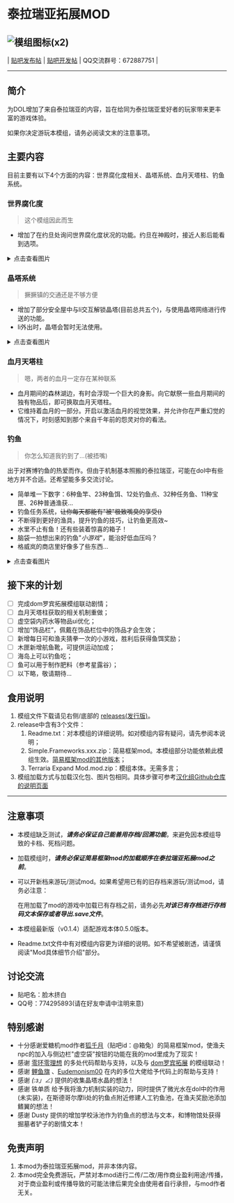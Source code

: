# 泰拉瑞亚拓展MOD
![模组图标(x2)](https://github.com/user-attachments/assets/b846bf74-c8e8-4f65-948e-b5e09b26169f)
---
| [贴吧发布帖](https://tieba.baidu.com/p/9002979933?pid=150217265872&cid=0#150217265872) | [贴吧开发帖](https://tieba.baidu.com/p/8778551242?pid=149243095215&cid=0#149243095215) | QQ交流群号：672887751 |

---
## 简介
为DOL增加了来自泰拉瑞亚的内容，旨在给同为泰拉瑞亚爱好者的玩家带来更丰富的游戏体验。

如果你决定游玩本模组，请务必阅读文末的注意事项。

## 主要内容
目前主要有以下4个方面的内容：世界腐化度相关、晶塔系统、血月天塔柱、钓鱼系统。
### 世界腐化度 
> 这个模组因此而生
- 增加了在约旦处询问世界腐化度状况的功能。约旦在神殿时，接近人影后能看到选项。
<details>
  <summary>点击查看图片</summary>

  ![世界腐化度](https://github.com/Nephthelana/DOL-Terra-Expanding-Modd/assets/153483365/598b2eda-aabf-4c67-b675-46081c0184cd)

</details>

### 晶塔系统
> 撅撅镇的交通还是不够方便
- 增加了部分安全屋中与li交互解锁晶塔(目前总共五个)，与使用晶塔网络进行传送的功能。
- li外出时，晶塔会暂时无法使用。
<details>
  <summary>点击查看图片</summary>

  ![晶塔+天塔柱](https://github.com/Nephthelana/DOL-Terra-Expanding-Modd/assets/153483365/84b9adc4-6893-43a0-815f-48d47ddbb1d1)

</details>

### 血月天塔柱
> 嗯，两者的血月一定存在某种联系
- 血月期间的森林湖边，有时会浮现一个巨大的身影。向它献祭一些血月期间的独有物品后，即可换取血月天塔柱。
- 它维持着血月的一部分。开启以激活血月的视觉效果，并允许你在严重幻觉的情况下，时刻感知到那个来自千年前的怨灵对你的看法。
### 钓鱼
> 你怎么知道我钓到了...(被捂嘴)

出于对赛博钓鱼的热爱而作。但由于机制基本照搬的泰拉瑞亚，可能在dol中有些地方并不合适。还希望能多多交流讨论。
- 简单堆一下数字：6种鱼竿、23种鱼饵、12处钓鱼点、32种任务鱼、11种宝匣、26种普通渔获...
- 钓鱼任务系统，~~让你每天都能有"被"极致嘴臭的享受()~~
- 不断得到更好的渔具，提升钓鱼的技巧，让钓鱼更高效~
- 水里不止有鱼！还有些装着惊喜的箱子！
- 脑袋一拍想出来的钓鱼"*小游戏*"，能治好低血压吗？
- 格威岚的商店里好像多了些东西...
<details>
  <summary>点击查看图片</summary>
  任务系统
  
  ![钓鱼任务1](https://github.com/Nephthelana/DOL-Terra-Expanding-Modd/assets/153483365/5263843b-d3aa-4e79-88d2-e65486cfb907)
  ![钓鱼任务2](https://github.com/Nephthelana/DOL-Terra-Expanding-Modd/assets/153483365/9dd6cae3-06ce-4ded-9840-9aedbdae56e3)
  ![钓鱼任务3](https://github.com/Nephthelana/DOL-Terra-Expanding-Modd/assets/153483365/a89de98f-e675-47ca-a963-43dfc7e4b8e5)

  钓鱼

  ![钓鱼1](https://github.com/Nephthelana/DOL-Terra-Expanding-Modd/assets/153483365/c0d821b3-3a84-416d-8215-277db8b6e389)
  ![钓鱼2](https://github.com/Nephthelana/DOL-Terra-Expanding-Modd/assets/153483365/c457064e-f07a-4c7e-8509-8ab67511c2ed)

  虚空袋

  ![虚空袋1](https://github.com/Nephthelana/DOL-Terra-Expanding-Modd/assets/153483365/dcdd0b93-aeb7-403f-b408-c81c4363dd16)
  ![虚空袋2](https://github.com/Nephthelana/DOL-Terra-Expanding-Modd/assets/153483365/ed039d06-4839-46bd-b1ce-0535f19fa6f2)

  增益追踪器

  ![增益追踪器](https://github.com/Nephthelana/DOL-Terra-Expanding-Modd/assets/153483365/8a77c0b6-6641-44d5-9c70-f435883d4806)

  </details>

## 接下来的计划
- [ ] 完成dom罗宾拓展模组联动剧情；
- [ ] 血月天塔柱获取的相关机制重做；
- [ ] 虚空袋内药水等物品ui优化；
- [ ] 增加“饰品栏”，佩戴在饰品栏位中的饰品才会生效；
- [ ] 新增每日可和渔夫猜拳一次的小游戏，胜利后获得鱼饵奖励；
- [ ] 木匣新增航鱼靴，可提供运动加成；
- [ ] 海岛上可以钓鱼吃；
- [ ] 鱼可以用于制作肥料（参考星露谷）；
- [ ] 以下略，敬请期待...

## 食用说明
1. 模组文件下载请见右侧/底部的 [releases(发行版)](https://github.com/Nephthelana/DOL-Terra-Expanding-Modd/releases)。
2. release中含有3个文件：
    1. Readme.txt：对本模组的详细说明。如对模组内容有疑问，请先参阅本说明；
    2. Simple.Frameworks.xxx.zip：简易框架mod。本模组部分功能依赖此模组生效。[简易框架mod的其他版本](https://github.com/emicoto/DOLMods/)；
    3. Terraria Expand Mod.mod.zip：模组本体。无需多言；
3. 模组加载方式与加载汉化包、图片包相同。具体步骤可参考[汉化组Github仓库的说明页面](https://github.com/Eltirosto/Degrees-of-Lewdity-Chinese-Localization?tab=readme-ov-file#%E5%8F%91%E5%B8%83%E4%B8%8B%E8%BD%BD%E7%89%88)
---
## 注意事项
- 本模组缺乏测试，***请务必保证自己能善用存档/回溯功能***，来避免因本模组导致的卡档、死档问题。
- 加载模组时，***请务必保证简易框架mod的加载顺序在泰拉瑞亚拓展mod之前***。
- 可以开新档来游玩/测试mod。如果希望用已有的旧存档来游玩/测试mod，请务必注意：
  
  在用加载了mod的游戏中加载已有存档之前，请务必先***对该已有存档进行存档码文本保存或者导出.save文件***。
- 本模组最新版（v0.1.4）适配游戏本体0.5.0版本。
- Readme.txt文件中有对模组内容更为详细的说明。如不希望被剧透，请谨慎阅读"Mod具体细节介绍"部分。
## 讨论交流
- 贴吧名：脸木挤白
- QQ号：774295893(请在好友申请中注明来意)
## 特别感谢
- 十分感谢爱糖机mod作者[狐千月](https://github.com/emicoto)（贴吧id：@箱兔）的简易框架mod，使渔夫npc的加入与侧边栏"虚空袋"按钮的功能在我的mod里成为了现实！
- 感谢 [零环零理想](https://github.com/ZeroRing233) 的多处代码帮助与支持，以及与 [dom罗宾拓展](https://github.com/ZeroRing233/Degrees-of-Lewdity-RobinMod) 的模组联动！
- 感谢 [鲤鱼旗](https://github.com/koooooiCarp) 、[Eudemonism00](https://github.com/Eudemonism00) 在内的多位大佬给予代码上的帮助与支持！
- 感谢 _(:з」∠)_ 提供的收集晶塔水晶的想法！
- 感谢 铁单质 给予我将渔力机制实装的动力，同时提供了微光水在dol中的作用(未实装)，在斯德哥尔摩li处的钓鱼点附近修建人工钓鱼池，在渔夫奖励池添加鳍翼的想法！
- 感谢 Dusty 提供的增加学校泳池作为钓鱼点的想法与文本，和博物馆处获得掘墓者铲子的剧情文本！
## 免责声明
1. 本mod为泰拉瑞亚拓展mod，并非本体内容。
2. 本mod完全免费游玩，严禁对本mod进行二传/二改/用作商业盈利用途/传播，对于商业盈利或传播导致的可能法律后果完全由使用者自行承担，与mod作者无关。
